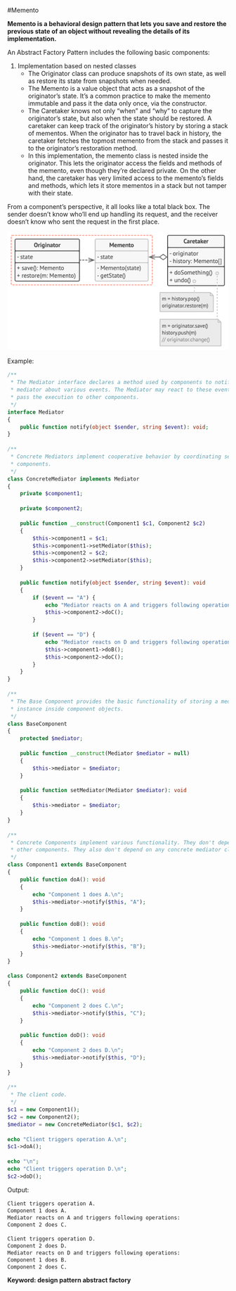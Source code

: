 #Memento

**Memento is a behavioral design pattern that lets you save and restore the previous state of an object without revealing the details of its implementation.**

An Abstract Factory Pattern includes the following basic components:

1. Implementation based on nested classes
    - The Originator class can produce snapshots of its own state, as well as restore its state from snapshots when needed.
    - The Memento is a value object that acts as a snapshot of the originator’s state. It’s a common practice to make the memento immutable and pass it the data only once, via the constructor.
    - The Caretaker knows not only “when” and “why” to capture the originator’s state, but also when the state should be restored.
      A caretaker can keep track of the originator’s history by storing a stack of mementos. When the originator has to travel back in history, the caretaker fetches the topmost memento from the stack and passes it to the originator’s restoration method.
    - In this implementation, the memento class is nested inside the originator. This lets the originator access the fields and methods of the memento, even though they’re declared private. On the other hand, the caretaker has very limited access to the memento’s fields and methods, which lets it store mementos in a stack but not tamper with their state.

  From a component’s perspective, it all looks like a total black box. The sender doesn’t know who’ll end up handling its request, and the receiver doesn’t know who sent the request in the first place.
  
![Alt text](../../images/design-patterns/behavioral-design-patterns/memento-implementation%20-based-on-nested%20classesstructure.png?raw=true "Abstract Factory Pattern Structure")

Example:
```php
/**
 * The Mediator interface declares a method used by components to notify the
 * mediator about various events. The Mediator may react to these events and
 * pass the execution to other components.
 */
interface Mediator
{
    public function notify(object $sender, string $event): void;
}

/**
 * Concrete Mediators implement cooperative behavior by coordinating several
 * components.
 */
class ConcreteMediator implements Mediator
{
    private $component1;

    private $component2;

    public function __construct(Component1 $c1, Component2 $c2)
    {
        $this->component1 = $c1;
        $this->component1->setMediator($this);
        $this->component2 = $c2;
        $this->component2->setMediator($this);
    }

    public function notify(object $sender, string $event): void
    {
        if ($event == "A") {
            echo "Mediator reacts on A and triggers following operations:\n";
            $this->component2->doC();
        }

        if ($event == "D") {
            echo "Mediator reacts on D and triggers following operations:\n";
            $this->component1->doB();
            $this->component2->doC();
        }
    }
}

/**
 * The Base Component provides the basic functionality of storing a mediator's
 * instance inside component objects.
 */
class BaseComponent
{
    protected $mediator;

    public function __construct(Mediator $mediator = null)
    {
        $this->mediator = $mediator;
    }

    public function setMediator(Mediator $mediator): void
    {
        $this->mediator = $mediator;
    }
}

/**
 * Concrete Components implement various functionality. They don't depend on
 * other components. They also don't depend on any concrete mediator classes.
 */
class Component1 extends BaseComponent
{
    public function doA(): void
    {
        echo "Component 1 does A.\n";
        $this->mediator->notify($this, "A");
    }

    public function doB(): void
    {
        echo "Component 1 does B.\n";
        $this->mediator->notify($this, "B");
    }
}

class Component2 extends BaseComponent
{
    public function doC(): void
    {
        echo "Component 2 does C.\n";
        $this->mediator->notify($this, "C");
    }

    public function doD(): void
    {
        echo "Component 2 does D.\n";
        $this->mediator->notify($this, "D");
    }
}

/**
 * The client code.
 */
$c1 = new Component1();
$c2 = new Component2();
$mediator = new ConcreteMediator($c1, $c2);

echo "Client triggers operation A.\n";
$c1->doA();

echo "\n";
echo "Client triggers operation D.\n";
$c2->doD();
```
Output:

    Client triggers operation A.
    Component 1 does A.
    Mediator reacts on A and triggers following operations:
    Component 2 does C.
    
    Client triggers operation D.
    Component 2 does D.
    Mediator reacts on D and triggers following operations:
    Component 1 does B.
    Component 2 does C.
    
**Keyword: design pattern abstract factory**